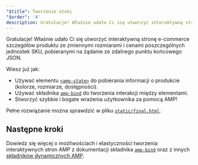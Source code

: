 ```yaml
---
"$title": Tworzenie otoki
"$order": '4'
description: Gratulacje! Właśnie udało Ci się utworzyć interaktywną stronę e-commerce szczegółów produktu ze zmiennymi rozmiarami i cenami poszczególnych jednostek SKU, pobieranymi na żądanie ze zdalnego punktu końcowego JSON.
---
```


Gratulacje! Właśnie udało Ci się utworzyć interaktywną stronę e-commerce szczegółów produktu ze zmiennymi rozmiarami i cenami poszczególnych jednostek SKU, pobieranymi na żądanie ze zdalnego punktu końcowego JSON.

Wiesz już jak:

- Używać elementu [`<amp-state>`](../../../../documentation/components/reference/amp-bind.md#state) do pobierania informacji o produkcie (kolorze, rozmiarze, dostępności).
- Używać składnika [`amp-bind`](../../../../documentation/components/reference/amp-bind.md) do tworzenia interakcji między elementami.
- Stworzyć szybkie i bogate wrażenia użytkownika za pomocą AMP!

Pełne rozwiązanie można sprawdzić w pliku [`static/final.html`](https://github.com/googlecodelabs/advanced-interactivity-in-amp/blob/master/static/final.html).

## Następne kroki

Dowiedz się więcej o możliwościach i elastyczności tworzenia interaktywnych stron AMP z dokumentacji składnika [`amp-bind`](../../../../documentation/components/reference/amp-bind.md) oraz z innych [składników dynamicznych AMP](../../../../documentation/components/index.html).

